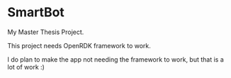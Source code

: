 SmartBot
=========

My Master Thesis Project.

This project needs OpenRDK framework to work.

I do plan to make the app not needing the framework to work, but that is a lot of work :) 